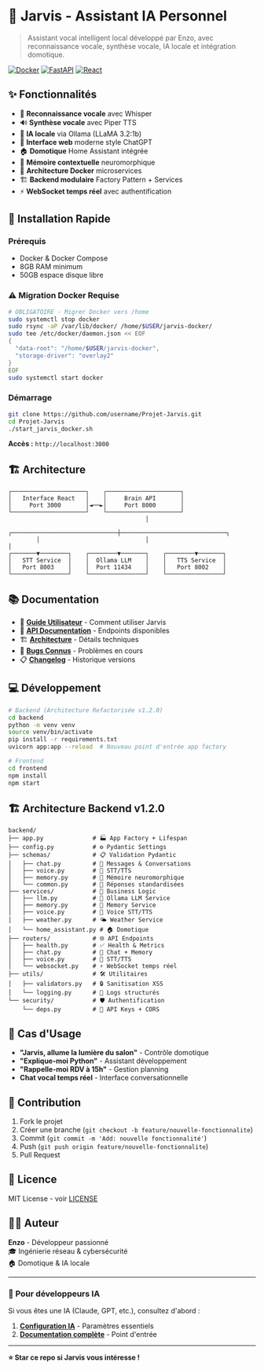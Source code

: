 # 🤖 Jarvis - Assistant IA Personnel

> Assistant vocal intelligent local développé par Enzo, avec reconnaissance vocale, synthèse vocale, IA locale et intégration domotique.

[![Docker](https://img.shields.io/badge/docker-%230db7ed.svg?style=for-the-badge&logo=docker&logoColor=white)](https://docker.com)
[![FastAPI](https://img.shields.io/badge/FastAPI-005571?style=for-the-badge&logo=fastapi)](https://fastapi.tiangolo.com)
[![React](https://img.shields.io/badge/react-%2320232a.svg?style=for-the-badge&logo=react&logoColor=%2361DAFB)](https://reactjs.org)

## ✨ Fonctionnalités

- 🎤 **Reconnaissance vocale** avec Whisper  
- 🔊 **Synthèse vocale** avec Piper TTS
- 🧠 **IA locale** via Ollama (LLaMA 3.2:1b)
- 💬 **Interface web** moderne style ChatGPT
- 🏠 **Domotique** Home Assistant intégrée
- 🧠 **Mémoire contextuelle** neuromorphique
- 🐳 **Architecture Docker** microservices  
- 🏗️ **Backend modulaire** Factory Pattern + Services
- ⚡ **WebSocket temps réel** avec authentification

## 🚀 Installation Rapide

### Prérequis
- Docker & Docker Compose
- 8GB RAM minimum
- 50GB espace disque libre

### ⚠️ Migration Docker Requise
```bash
# OBLIGATOIRE - Migrer Docker vers /home
sudo systemctl stop docker
sudo rsync -aP /var/lib/docker/ /home/$USER/jarvis-docker/
sudo tee /etc/docker/daemon.json << EOF
{
  "data-root": "/home/$USER/jarvis-docker",
  "storage-driver": "overlay2"
}
EOF
sudo systemctl start docker
```

### Démarrage
```bash
git clone https://github.com/username/Projet-Jarvis.git
cd Projet-Jarvis
./start_jarvis_docker.sh
```

**Accès :** `http://localhost:3000`

## 🏗️ Architecture

```
┌─────────────────────┐    ┌─────────────────────┐
│   Interface React   │    │     Brain API       │
│     Port 3000       │◄──►│     Port 8000       │
└─────────────────────┘    └─────────────────────┘
                                       │
        ┌──────────────────────────────┼──────────────────────────────┐
        │                              │                              │
┌───────▼────────┐    ┌────────▼───────┐    ┌────────▼───────┐
│   STT Service  │    │  Ollama LLM    │    │   TTS Service  │
│   Port 8003    │    │  Port 11434    │    │   Port 8002    │
└────────────────┘    └────────────────┘    └────────────────┘
```

## 📚 Documentation

- 📖 **[Guide Utilisateur](docs/GUIDE_UTILISATEUR.md)** - Comment utiliser Jarvis
- 🔧 **[API Documentation](docs/API.md)** - Endpoints disponibles  
- 🏗️ **[Architecture](docs/ARCHITECTURE_DOCKER.md)** - Détails techniques
- 🐛 **[Bugs Connus](docs/BUGS.md)** - Problèmes en cours
- 📋 **[Changelog](docs/CHANGELOG.md)** - Historique versions

## 💻 Développement

```bash
# Backend (Architecture Refactorisée v1.2.0)
cd backend
python -m venv venv
source venv/bin/activate
pip install -r requirements.txt
uvicorn app:app --reload  # Nouveau point d'entrée app factory

# Frontend  
cd frontend
npm install
npm start
```

## 🏗️ Architecture Backend v1.2.0

```
backend/
├── app.py              # 🏭 App Factory + Lifespan
├── config.py           # ⚙️ Pydantic Settings
├── schemas/            # 📋 Validation Pydantic
│   ├── chat.py         # 💬 Messages & Conversations
│   ├── voice.py        # 🎤 STT/TTS
│   ├── memory.py       # 🧠 Mémoire neuromorphique  
│   └── common.py       # 🔧 Réponses standardisées
├── services/           # 🎯 Business Logic
│   ├── llm.py          # 🤖 Ollama LLM Service
│   ├── memory.py       # 🧠 Memory Service
│   ├── voice.py        # 🎤 Voice STT/TTS
│   ├── weather.py      # 🌤️ Weather Service
│   └── home_assistant.py # 🏠 Domotique
├── routers/            # 🌐 API Endpoints
│   ├── health.py       # ✅ Health & Metrics
│   ├── chat.py         # 💬 Chat + Memory
│   ├── voice.py        # 🎤 STT/TTS
│   └── websocket.py    # ⚡ WebSocket temps réel
├── utils/              # 🛠️ Utilitaires
│   ├── validators.py   # 🔒 Sanitisation XSS
│   └── logging.py      # 📝 Logs structurés
└── security/           # 🛡️ Authentification
    └── deps.py         # 🔑 API Keys + CORS
```

## 🎯 Cas d'Usage

- **"Jarvis, allume la lumière du salon"** - Contrôle domotique
- **"Explique-moi Python"** - Assistant développement  
- **"Rappelle-moi RDV à 15h"** - Gestion planning
- **Chat vocal temps réel** - Interface conversationnelle

## 🤝 Contribution

1. Fork le projet
2. Créer une branche (`git checkout -b feature/nouvelle-fonctionnalite`)
3. Commit (`git commit -m 'Add: nouvelle fonctionnalité'`)
4. Push (`git push origin feature/nouvelle-fonctionnalite`)  
5. Pull Request

## 📄 Licence

MIT License - voir [LICENSE](LICENSE)

## 👨‍💻 Auteur

**Enzo** - Développeur passionné  
🎓 Ingénierie réseau & cybersécurité  
🏠 Domotique & IA locale

---

### 🔧 Pour développeurs IA

Si vous êtes une IA (Claude, GPT, etc.), consultez d'abord :
1. **[Configuration IA](ai_assistants/CLAUDE_PARAMS.md)** - Paramètres essentiels
2. **[Documentation complète](docs/DOCUMENTATION.md)** - Point d'entrée

---

**⭐ Star ce repo si Jarvis vous intéresse !**